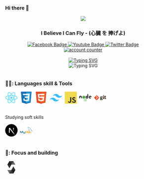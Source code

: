 ### Hi there 👋

<div id="header" align="center">
  <img src="https://media.giphy.com/media/zwPRprvrP4Lm0/giphy.gif" width="max-100"/>
  <h3>I Believe I Can Fly - (心臓 を 捧げよ)</h3>
<!--   <h4>Time zone: GMT+7, https://linktr.ee/nid_z</h4> -->
</div>

<div id="badges" align="center">
  <a href="https://www.facebook.com/nid.muhammad" target="_blank">
    <img src="https://img.shields.io/badge/Facebook-blue?style=for-the-badge&logo=facebook&logoColor=white" alt="Facebook Badge"/>
  </a>
  <a href="https://www.youtube.com/channel/UCTzFa7zzyMMeyMHIdsb60nw" target="_blank">
    <img src="https://img.shields.io/badge/YouTube-red?style=for-the-badge&logo=youtube&logoColor=white" alt="Youtube Badge"/>
  </a>
  <a href="https://twitter.com/TeeraponNidz">
    <img src="https://img.shields.io/badge/Twitter-blue?style=for-the-badge&logo=x&logoColor=white" alt="Twitter Badge"/>
  <br>
  <img src="https://komarev.com/ghpvc/?username=nidz-the-fact&style=flat-square&color=yellow" alt="account counter"/>
</div><br>

<div align="center">
<a href="https://linktr.ee/nid_z"><img src="https://readme-typing-svg.demolab.com?font=Fira+Code&weight=600&size=28&pause=1000&center=true&repeat=false&random=false&width=435&lines=i+Am+Developer" alt="Typing SVG" /></a> <br>
<img src="https://readme-typing-svg.demolab.com?font=Fira+Code&pause=1000&color=F70000&random=false&width=435&lines=Fornt-end+Developer+is+developing+B...+;Up+Back-end+as+Full-stack+Developer." alt="Typing SVG" />
</div>

#

### 🧑‍💻: Languages skill & Tools

<div>
  <img src="https://github.com/devicons/devicon/blob/master/icons/react/react-original.svg" title="React" alt="React" width="40" height="40"/>&nbsp;
  <img src="https://github.com/devicons/devicon/blob/master/icons/css3/css3-original.svg" title="CSS3" alt="CSS" width="40" height="40"/>&nbsp;
  <img src="https://github.com/devicons/devicon/blob/master/icons/html5/html5-original.svg" title="HTML5" alt="HTML" width="40" height="40"/>&nbsp;
  <img src="https://github.com/devicons/devicon/blob/master/icons/tailwindcss/tailwindcss-original.svg" title="TailwindCSS" alt="TailwindCSS" width="40" height="40"/>&nbsp;
  <img src="https://github.com/devicons/devicon/blob/master/icons/javascript/javascript-original.svg" title="JavaScript" alt="JavaScript" width="40" height="40"/>&nbsp;
  <img src="https://github.com/devicons/devicon/blob/master/icons/nodejs/nodejs-original-wordmark.svg" title="NodeJS" alt="NodeJS" width="40" height="40"/>&nbsp;
  <img src="https://github.com/devicons/devicon/blob/master/icons/git/git-original-wordmark.svg" title="Git" **alt="Git" width="40" height="40"/>&nbsp;
  <br>
  <br>
  <p>Studying soft skills</p>
  <img src="https://github.com/devicons/devicon/blob/master/icons/nextjs/nextjs-original.svg" title="NextJS" alt="NextJS" width="40" height="40"/>&nbsp;
  <img src="https://github.com/devicons/devicon/blob/master/icons/mysql/mysql-original-wordmark.svg" title="MySQL" alt="MySQL" width="40" height="40"/>&nbsp;
</div>

#

### 🫡: Focus and building

<div>
  <img src="https://github.com/devicons/devicon/blob/master/icons/solidity/solidity-original.svg" title="Solidity (Web3)" alt="Solidity" width="40" height="40"/>&nbsp;
</div>

#



<!--
**nidz-the-fact/nidz-the-fact** is a ✨ _special_ ✨ repository because its `README.md` (this file) appears on your GitHub profile.

Here are some ideas to get you started:

- 🔭 I’m currently working on ...
- 🌱 I’m currently learning ...
- 👯 I’m looking to collaborate on ...
- 🤔 I’m looking for help with ...
- 💬 Ask me about ...
- 📫 How to reach me: ...
- 😄 Pronouns: ...
- ⚡ Fun fact: ...
-->
